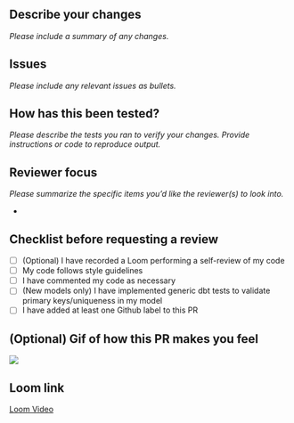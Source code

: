 ## Describe your changes
_Please include a summary of any changes._


## Issues
_Please include any relevant issues as bullets._


## How has this been tested?
_Please describe the tests you ran to verify your changes.  Provide instructions or code to reproduce output._


## Reviewer focus
_Please summarize the specific items you’d like the reviewer(s) to look into._

-

## Checklist before requesting a review
- [ ]  (Optional) I have recorded a Loom performing a self-review of my code
- [ ]  My code follows style guidelines
- [ ]  I have commented my code as necessary
- [ ]  (New models only) I have implemented generic dbt tests to validate primary keys/uniqueness in my model
- [ ]  I have added at least one Github label to this PR

## (Optional) Gif of how this PR makes you feel
![](url)

## Loom link
[Loom Video]()
